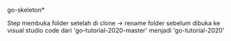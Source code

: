 go-skeleton*

Step membuka folder setelah di clone -> rename folder sebelum dibuka ke visual studio code dari 'go-tutorial-2020-master' menjadi 'go-tutorial-2020'
